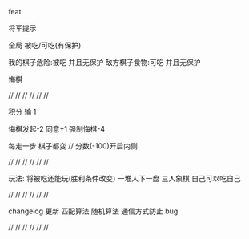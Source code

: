 feat

将军提示

全局 被吃/可吃(有保护)

我的棋子危险:被吃 并且无保护
敌方棋子食物:可吃 并且无保护

悔棋

//
//
//
//
//
//

积分
输 1

悔棋发起-2 同意+1
强制悔棋-4

每走一步 棋子都变 // 分数(-100)开启内侧

//
//
//
//
//
//

玩法:
将被吃还能玩(胜利条件改变)
一堆人下一盘
三人象棋
自己可以吃自己

//
//
//
//
//
//

changelog
更新
匹配算法 随机算法 通信方式防止 bug

//
//
//
//
//
//
